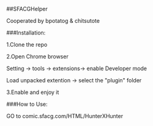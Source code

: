 ##SFACGHelper   

Cooperated by bpotatog & chitsutote

###Installation:


1.Clone the repo

2.Open Chrome browser

Setting -> tools -> extensions-> enable Developer mode

Load unpacked extention  -> select the "plugin" folder

3.Enable and enjoy it


###How to Use:

GO to comic.sfacg.com/HTML/HunterXHunter






